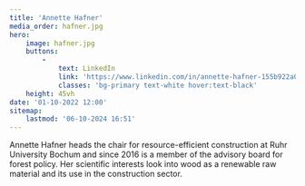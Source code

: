 ```yaml
---
title: 'Annette Hafner'
media_order: hafner.jpg
hero:
    image: hafner.jpg
    buttons:
        -
            text: LinkedIn
            link: 'https://www.linkedin.com/in/annette-hafner-155b922a0/'
            classes: 'bg-primary text-white hover:text-black'
    height: 45vh
date: '01-10-2022 12:00'
sitemap:
    lastmod: '06-10-2024 16:51'
---
```


Annette Hafner heads the chair for resource-efficient construction at Ruhr University Bochum and  since 2016 is a member of the advisory board for forest policy.
Her scientific interests look into wood as a renewable raw material and its use in the construction sector.
